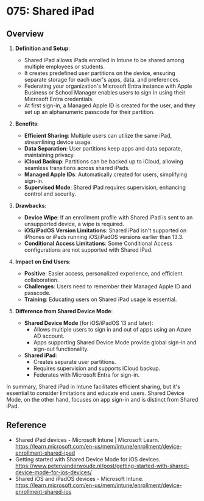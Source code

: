 # 075: Shared iPad

## Overview

1. **Definition and Setup**:
   - Shared iPad allows iPads enrolled in Intune to be shared among multiple employees or students.
   - It creates predefined user partitions on the device, ensuring separate storage for each user's apps, data, and preferences.
   - Federating your organization's Microsoft Entra instance with Apple Business or School Manager enables users to sign in using their Microsoft Entra credentials.
   - At first sign-in, a Managed Apple ID is created for the user, and they set up an alphanumeric passcode for their partition.

2. **Benefits**:
   - **Efficient Sharing**: Multiple users can utilize the same iPad, streamlining device usage.
   - **Data Separation**: User partitions keep apps and data separate, maintaining privacy.
   - **iCloud Backup**: Partitions can be backed up to iCloud, allowing seamless transitions across shared iPads.
   - **Managed Apple IDs**: Automatically created for users, simplifying sign-in.
   - **Supervised Mode**: Shared iPad requires supervision, enhancing control and security.

3. **Drawbacks**:
   - **Device Wipe**: If an enrollment profile with Shared iPad is sent to an unsupported device, a wipe is required.
   - **iOS/iPadOS Version Limitations**: Shared iPad isn't supported on iPhones or iPads running iOS/iPadOS versions earlier than 13.3.
   - **Conditional Access Limitations**: Some Conditional Access configurations are not supported with Shared iPad.

4. **Impact on End Users**:
   - **Positive**: Easier access, personalized experience, and efficient collaboration.
   - **Challenges**: Users need to remember their Managed Apple ID and passcode.
   - **Training**: Educating users on Shared iPad usage is essential.

5. **Difference from Shared Device Mode**:
   - **Shared Device Mode** (for iOS/iPadOS 13 and later):
     - Allows multiple users to sign in and out of apps using an Azure AD account.
     - Apps supporting Shared Device Mode provide global sign-in and sign-out functionality.
   - **Shared iPad**:
     - Creates separate user partitions.
     - Requires supervision and supports iCloud backup.
     - Federates with Microsoft Entra for sign-in.

In summary, Shared iPad in Intune facilitates efficient sharing, but it's essential to consider limitations and educate end users. Shared Device Mode, on the other hand, focuses on app sign-in and is distinct from Shared iPad.


## Reference

*  Shared iPad devices - Microsoft Intune | Microsoft Learn. https://learn.microsoft.com/en-us/mem/intune/enrollment/device-enrollment-shared-ipad
*  Getting started with Shared Device Mode for iOS devices. https://www.petervanderwoude.nl/post/getting-started-with-shared-device-mode-for-ios-devices/
*  Shared iOS and iPadOS devices - Microsoft Intune. https://learn.microsoft.com/en-us/mem/intune/enrollment/device-enrollment-shared-ios

